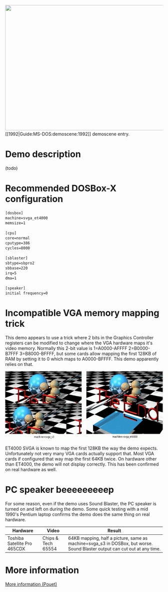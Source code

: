 <img src="images/Demoscene:Cycling-by-Abaddon-(1992).gif" width="640" height="400"><br>
[[1992|Guide:MS-DOS:demoscene:1992]] demoscene entry.

# Demo description

(todo)

# Recommended DOSBox-X configuration

    [dosbox]
    machine=svga_et4000
    memsize=1
    
    [cpu]
    core=normal
    cputype=386
    cycles=8000
    
    [sblaster]
    sbtype=sbpro2
    sbbase=220
    irq=5
    dma=1
    
    [speaker]
    initial frequency=0

# Incompatible VGA memory mapping trick

This demo appears to use a trick where 2 bits in the Graphics Controller registers can be modified to change where the VGA hardware maps it's video memory. Normally this 2-bit value is 1=A0000-AFFFF 2=B0000-B7FFF 3=B8000-BFFFF, but some cards allow mapping the first 128KB of RAM by setting it to 0 which maps to A0000-BFFFF. This demo apparently relies on that.

<img src="images/Demoscene:Cycling-by-Abaddon-(1992).et4kcmp.png" width="660" height="220">

ET4000 SVGA is known to map the first 128KB the way the demo expects. Unfortunately not very many VGA cards actually support that. Most VGA cards if configured that way map the first 64KB twice. On hardware other than ET4000, the demo will not display correctly. This has been confirmed on real hardware as well.

# PC speaker beeeeeeeeep

For some reason, even if the demo uses Sound Blaster, the PC speaker is turned on and left on during the demo. Some quick testing with a mid 1990's Pentium laptop confirms the demo does the same thing on real hardware.

|Hardware|Video|Result|
|--------|-----|------|
|Toshiba Satellite Pro 465CDX|Chips & Tech 65554|64KB mapping, half a picture, same as machine=svga_s3 in DOSBox, but worse. Sound Blaster output can cut out at any time.|

# More information

[More information (Pouet)](http://www.pouet.net/prod.php?which=2072)
